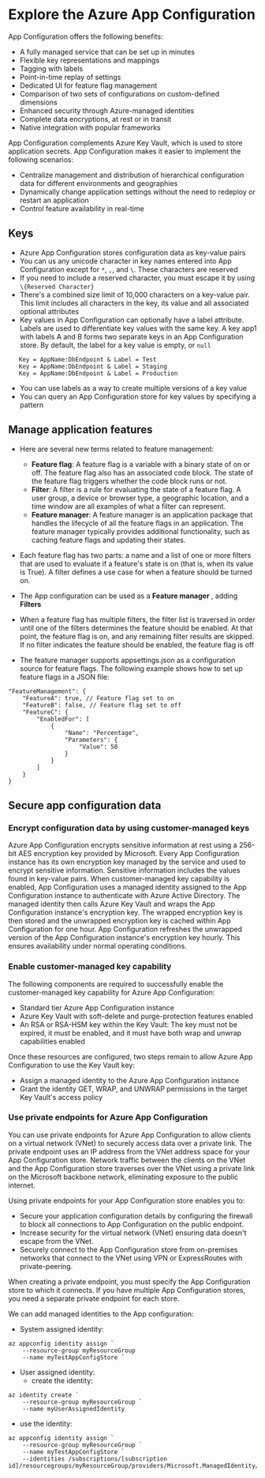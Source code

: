 # Explore the Azure App Configuration

App Configuration offers the following benefits:
- A fully managed service that can be set up in minutes
- Flexible key representations and mappings
- Tagging with labels
- Point-in-time replay of settings
- Dedicated UI for feature flag management
- Comparison of two sets of configurations on custom-defined dimensions
- Enhanced security through Azure-managed identities
- Complete data encryptions, at rest or in transit
- Native integration with popular frameworks

App Configuration complements Azure Key Vault, which is used to store application secrets. App Configuration makes it
easier to implement the following scenarios:
- Centralize management and distribution of hierarchical configuration data for different environments and geographies
- Dynamically change application settings without the need to redeploy or restart an application
- Control feature availability in real-time

## Keys
- Azure App Configuration stores configuration data as key-value pairs
- You can us any unicode character in key names entered into App Configuration except for `*`, `,`, and `\`. These characters are reserved
- If you need to include a reserved character, you must escape it by using `\{Reserved Character}`
- There's a combined size limit of 10,000 characters on a key-value pair. This limit includes all characters in the key, 
  its value and all associated optional attributes
- Key values in App Configuration can optionally have a label attribute. Labels are used to differentiate key values 
  with the same key. A key app1 with labels A and B forms two separate keys in an App Configuration store. By default, 
  the label for a key value is empty, or `null`
```
   Key = AppName:DbEndpoint & Label = Test
   Key = AppName:DbEndpoint & Label = Staging
   Key = AppName:DbEndpoint & Label = Production
```
- You can use labels as a way to create multiple versions of a key value
- You can query an App Configuration store for key values by specifying a pattern

## Manage application features
- Here are several new terms related to feature management:
  - **Feature flag**: A feature flag is a variable with a binary state of on or off. The feature flag also has an associated 
    code block. The state of the feature flag triggers whether the code block runs or not.
  - **Filter**: A filter is a rule for evaluating the state of a feature flag. A user group, a device or browser type,
    a geographic location, and a time window are all examples of what a filter can represent.
  - **Feature manager**: A feature manager is an application package that handles the lifecycle of all the feature flags
    in an application. The feature manager typically provides additional functionality, such as caching feature flags and 
    updating their states.

- Each feature flag has two parts: a name and a list of one or more filters that are used to evaluate if a feature's
  state is on (that is, when its value is True). A filter defines a use case for when a feature should be turned on.
- The App configuration can be used as a **Feature manager** , adding **Filters**
- When a feature flag has multiple filters, the filter list is traversed in order until one of the filters determines 
  the feature should be enabled. At that point, the feature flag is on, and any remaining filter results are skipped. 
  If no filter indicates the feature should be enabled, the feature flag is off
- The feature manager supports appsettings.json as a configuration source for feature flags. The following example 
  shows how to set up feature flags in a JSON file:
```
"FeatureManagement": {
    "FeatureA": true, // Feature flag set to on
    "FeatureB": false, // Feature flag set to off
    "FeatureC": {
        "EnabledFor": [
            {
                "Name": "Percentage",
                "Parameters": {
                    "Value": 50
                }
            }
        ]
    }
}
```

## Secure app configuration data
### Encrypt configuration data by using customer-managed keys
Azure App Configuration encrypts sensitive information at rest using a 256-bit AES encryption key provided by Microsoft. 
Every App Configuration instance has its own encryption key managed by the service and used to encrypt sensitive information. 
Sensitive information includes the values found in key-value pairs. When customer-managed key capability is enabled, 
App Configuration uses a managed identity assigned to the App Configuration instance to authenticate with Azure Active Directory. 
The managed identity then calls Azure Key Vault and wraps the App Configuration instance's encryption key. 
The wrapped encryption key is then stored and the unwrapped encryption key is cached within App Configuration for one hour. 
App Configuration refreshes the unwrapped version of the App Configuration instance's encryption key hourly. 
This ensures availability under normal operating conditions.

### Enable customer-managed key capability
The following components are required to successfully enable the customer-managed key capability for Azure App Configuration:
- Standard tier Azure App Configuration instance
- Azure Key Vault with soft-delete and purge-protection features enabled
- An RSA or RSA-HSM key within the Key Vault: The key must not be expired, it must be enabled, and it must have both 
  wrap and unwrap capabilities enabled

Once these resources are configured, two steps remain to allow Azure App Configuration to use the Key Vault key:
- Assign a managed identity to the Azure App Configuration instance
- Grant the identity GET, WRAP, and UNWRAP permissions in the target Key Vault's access policy

### Use private endpoints for Azure App Configuration
You can use private endpoints for Azure App Configuration to allow clients on a virtual network (VNet) to securely
access data over a private link. The private endpoint uses an IP address from the VNet address space for your
App Configuration store. Network traffic between the clients on the VNet and the App Configuration store traverses
over the VNet using a private link on the Microsoft backbone network, eliminating exposure to the public internet.

Using private endpoints for your App Configuration store enables you to:
- Secure your application configuration details by configuring the firewall to block all connections to App Configuration
  on the public endpoint.
- Increase security for the virtual network (VNet) ensuring data doesn't escape from the VNet.
- Securely connect to the App Configuration store from on-premises networks that connect to the VNet using VPN or
  ExpressRoutes with private-peering.

When creating a private endpoint, you must specify the App Configuration store to which it connects. 
If you have multiple App Configuration stores, you need a separate private endpoint for each store.

We can add managed identities to the App configuration:
- System assigned identity:
```
az appconfig identity assign `
    --resource-group myResourceGroup
    --name myTestAppConfigStore ` 
```
- User assigned identity:
  - create the identity:
```
az identity create `
    --resource-group myResourceGroup `
    --name myUserAssignedIdentity
```
- use the identity:
```
az appconfig identity assign `
    --resource-group myResourceGroup ` 
    --name myTestAppConfigStore ` 
    --identities /subscriptions/[subscription id]/resourcegroups/myResourceGroup/providers/Microsoft.ManagedIdentity/userAssignedIdentities/myUserAssignedIdentity
```


